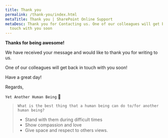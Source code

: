 ```yaml
---
title: Thank you
permalink: /thank-you/index.html
metaTitle: Thank you | SharePoint Online Support
metaDesc: Thank you for Contacting us. One of our colleagues will get back in
  touch with you soon
---
```

**Thanks for being awesome!**

We have received your message and would like to thank you for writing to us.  

One of our colleagues will get back in touch with you soon!

Have a great day!

Regards,

`Yet Another Human Being` 🙂

> `What is the best thing that a human being can do to/for another human being?`
>
> * Stand with them during difficult times
> * Show compassion and love
> * Give space and respect to others views.